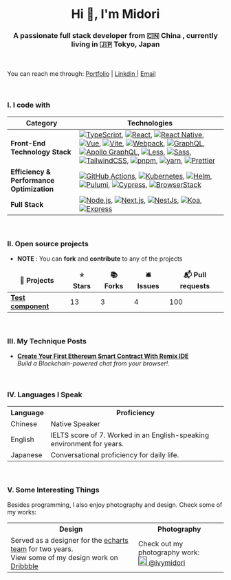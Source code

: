 <h1 align="center">Hi 👋, I'm Midori<a href="#"><a/></h1>
<h3 align="center">A passionate full stack developer from 🇨🇳 <b>China</b> , currently living in 🇯🇵 <b>Tokyo, Japan</b></h3>

　<p>You can reach me through: <a href="">Portfolio</a>   | <a href="mailto:ceadatian@gmail.com">Linkdin </a>  |  <a href="mailto:ceadatian@gmail.com">Email</a> </p>


<br>
<h3>I. I code with</h3>

<table>
  <thead>
    <tr>
      <th>Category</th>
      <th>Technologies</th>
    </tr>
  </thead>
  <tbody>
    <tr>
      <td><b>Front-End Technology Stack</b></td>
      <td>
        <a href="https://www.typescriptlang.org/" target="_blank"><img alt="TypeScript" src="https://img.shields.io/badge/-TypeScript-3178C6?style=flat-square&logo=typescript&logoColor=white" /></a>,
        <a href="https://reactjs.org/" target="_blank"><img alt="React" src="https://img.shields.io/badge/-React-61DAFB?style=flat-square&logo=react&logoColor=white" /></a>, 
        <a href="https://reactnative.dev/" target="_blank"><img alt="React Native" src="https://img.shields.io/badge/-React_Native-61DAFB?style=flat-square&logo=react&logoColor=white" /></a>, 
        <a href="https://vuejs.org/" target="_blank"><img alt="Vue" src="https://img.shields.io/badge/-Vue-4FC08D?style=flat-square&logo=vuedotjs&logoColor=white" /></a>,
        <a href="https://vitejs.dev/" target="_blank"><img alt="Vite" src="https://img.shields.io/badge/-Vite-646CFF?style=flat-square&logo=vite&logoColor=white" /></a>,
        <a href="https://webpack.js.org/" target="_blank"><img alt="Webpack" src="https://img.shields.io/badge/-Webpack-8DD6F9?style=flat-square&logo=webpack&logoColor=white" /></a>, 
        <a href="https://graphql.org/" target="_blank"><img alt="GraphQL" src="https://img.shields.io/badge/-GraphQL-E10098?style=flat-square&logo=graphql&logoColor=white" /></a>, 
        <a href="https://www.apollographql.com/" target="_blank"><img alt="Apollo GraphQL" src="https://img.shields.io/badge/-Apollo%20GraphQL-311C87?style=flat-square&logo=apollo-graphql&logoColor=white" /></a>, 
        <a href="http://lesscss.org/" target="_blank"><img alt="Less" src="https://img.shields.io/badge/-Less-1D365D?style=flat-square&logo=less&logoColor=white" /></a>, 
        <a href="https://sass-lang.com/" target="_blank"><img alt="Sass" src="https://img.shields.io/badge/-Sass-CC6699?style=flat-square&logo=sass&logoColor=white" /></a>, 
        <a href="https://tailwindcss.com/" target="_blank"><img alt="TailwindCSS" src="https://img.shields.io/badge/-TailwindCSS-38B2AC?style=flat-square&logo=tailwindcss&logoColor=white" /></a>, 
        <a href="https://pnpm.io/" target="_blank"><img alt="pnpm" src="https://img.shields.io/badge/-pnpm-F69220?style=flat-square&logo=pnpm&logoColor=white" /></a>, 
        <a href="https://yarnpkg.com/" target="_blank"><img alt="yarn" src="https://img.shields.io/badge/-yarn-2C8EBB?style=flat-square&logo=yarn&logoColor=white" /></a>, 
        <a href="https://prettier.io/" target="_blank"><img alt="Prettier" src="https://img.shields.io/badge/-Prettier-F7B93E?style=flat-square&logo=prettier&logoColor=white" /></a>
      </td>
    </tr>
    <tr>
      <td><b>Efficiency & Performance Optimization</b></td>
      <td>
        <a href="https://github.com/features/actions" target="_blank"><img alt="GitHub Actions" src="https://img.shields.io/badge/-Github_Actions-2088FF?style=flat-square&logo=github-actions&logoColor=white" /></a>, 
        <a href="https://kubernetes.io/" target="_blank"><img alt="Kubernetes" src="https://img.shields.io/badge/-Kubernetes-326CE5?style=flat-square&logo=kubernetes&logoColor=white" /></a>,
        <a href="https://helm.sh/" target="_blank"><img alt="Helm" src="https://img.shields.io/badge/-Helm -0F1689?style=flat-square&logo=helm&logoColor=white" /></a>,
        <a href="https://www.pulumi.com/" target="_blank"><img alt="Pulumi" src="https://img.shields.io/badge/-Pulumi-775CC7?style=flat-square&logo=pulumi&logoColor=white" /></a>,
        <a href="https://www.cypress.io/" target="_blank"><img alt="Cypress" src="https://img.shields.io/badge/-Cypress-17202C?style=flat-square&logo=cypress&logoColor=white" /></a>,
        <a href="https://www.browserstack.com/" target="_blank"><img alt="BrowserStack" src="https://img.shields.io/badge/-BrowserStack-1A6BFF?style=flat-square&logo=browserstack&logoColor=white" /></a>
      </td>
    </tr>
    <tr>
      <td><b>Full Stack</b></td>
      <td>
        <a href="https://nodejs.org/" target="_blank"><img alt="Node.js" src="https://img.shields.io/badge/-Node.js-339933?style=flat-square&logo=Node.js&logoColor=white" /></a>, 
        <a href="https://nextjs.org/" target="_blank"><img alt="Next.js" src="https://img.shields.io/badge/-Next.js-000000?style=flat-square&logo=nextdotjs&logoColor=white" /></a>,
        <a href="https://nestjs.com/" target="_blank"><img alt="NestJs" src="https://img.shields.io/badge/-NestJs-E0234E?style=flat-square&logo=nestjs&logoColor=white" /></a>,
        <a href="https://koajs.com/" target="_blank"><img alt="Koa" src="https://img.shields.io/badge/-Koa-33333D?style=flat-square&logo=koa&logoColor=white" /></a>,
        <a href="https://expressjs.com/" target="_blank"><img alt="Express" src="https://img.shields.io/badge/-Express-000000?style=flat-square&logo=express&logoColor=white" /></a>
      </td>
    </tr>
  </tbody>
</table>
<br>
<h3>II. Open source projects</h3>

- **NOTE** : You can **fork** and **contribute** to any of the projects 


<table>
  <thead align="center">
    <tr border: none;>
      <td><b>🎁 Projects</b></td>
      <td><b>⭐ Stars</b></td>
      <td><b>📚 Forks</b></td>
      <td><b>🛎 Issues</b></td>
      <td><b>📬 Pull requests</b></td>
    </tr>
  </thead>
  <tbody>
    <tr>
      <td><a href=""><b>Test component</b></a></td>
      <td>13</td>
      <td>3</td>
      <td>4</td>
      <td>100</td>
    </tr>
  </tbody>
</table>
<br>
<h3>III. My Technique Posts</h3>
<ul>
  <li><a href=""><b> Create Your First Ethereum Smart Contract With Remix IDE</b></a><br/><i>Build a Blockchain-powered chat from your browser!.</i></li>
</ul>
<br>
<h3>IV. Languages I Speak</h3>
<table>
  <tr>
    <th>Language</th>
    <th>Proficiency</th>
  </tr>
  <tr>
    <td>Chinese</td>
    <td>Native Speaker</td>
  </tr>
  <tr>
    <td>English</td>
    <td>IELTS score of 7. Worked in an English-speaking environment for years.</td>
  </tr>
  <tr>
    <td>Japanese</td>
    <td>Conversational proficiency for daily life.</td>
  </tr>
</table>
<br>
<h3>V. Some Interesting Things</h3>
<p>Besides programming, I also enjoy photography and design. Check some of my works:</p>

<table>
  <tr>
    <th>Design</th>
    <th>Photography</th>
  </tr>
  <tr>
    <td>
      Served as a designer for the <a href="https://echarts.apache.org/" target="_blank">echarts team</a> for two years. <br>View some of my design work on 
      <a href="https://dribbble.com/ceadatian" target="_blank">Dribbble</a>
    </td>
    <td>
      Check out my photography work: <br>
      <a href="" target="_blank"><img src="https://upload.wikimedia.org/wikipedia/commons/thumb/e/e7/Instagram_logo_2016.svg/1024px-Instagram_logo_2016.svg.png" width="20"/> @ivymidori</a>
    </td>
  </tr>
</table>
